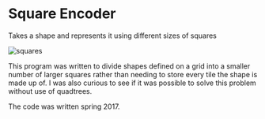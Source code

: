 # Square Encoder
Takes a shape and represents it using different sizes of squares

![squares](https://i.imgur.com/SqgBHyF.png)

This program was written to divide shapes defined on a grid into a smaller number of larger squares rather than needing to store every tile the shape is made up of. I was also curious to see if it was possible to solve this problem without use of quadtrees.

The code was written spring 2017.

